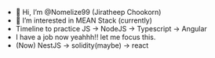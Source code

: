 - 👋 Hi, I’m @Nomelize99 (Jiratheep Chookorn)
- 👀 I’m interested in MEAN Stack (currently)
- Timeline to practice JS -> NodeJS -> Typescript -> Angular
- I have a job now yeahhh!! let me focus this.
- (Now) NestJS -> solidity(maybe) -> react



  

